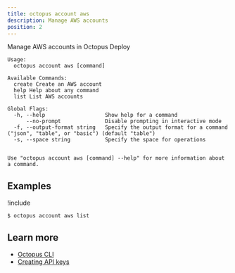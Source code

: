 ```yaml
---
title: octopus account aws
description: Manage AWS accounts
position: 2
---
```


Manage AWS accounts in Octopus Deploy


```text
Usage:
  octopus account aws [command]

Available Commands:
  create Create an AWS account
  help Help about any command
  list List AWS accounts

Global Flags:
  -h, --help                   Show help for a command
      --no-prompt              Disable prompting in interactive mode
  -f, --output-format string   Specify the output format for a command ("json", "table", or "basic") (default "table")
  -s, --space string           Specify the space for operations


Use "octopus account aws [command] --help" for more information about a command.
```

## Examples

!include <samples-instance>


```text
$ octopus account aws list

```

## Learn more

- [Octopus CLI](/docs/octopus-rest-api/cli/index.md)
- [Creating API keys](/docs/octopus-rest-api/how-to-create-an-api-key.md)